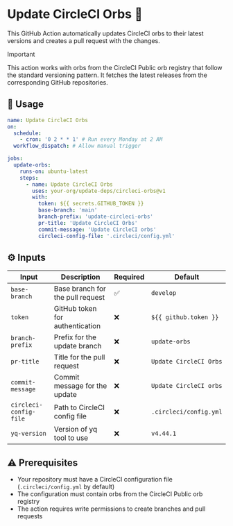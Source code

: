 # Update CircleCI Orbs :arrows_counterclockwise:

This GitHub Action automatically updates CircleCI orbs to their latest versions and creates a pull request with the
changes.

> [!IMPORTANT]  
> This action works with orbs from the CircleCI Public orb registry that follow the standard versioning pattern. It
> fetches the latest releases from the corresponding GitHub repositories.

## :rocket: Usage

```yaml
name: Update CircleCI Orbs
on:
  schedule:
    - cron: '0 2 * * 1' # Run every Monday at 2 AM
  workflow_dispatch: # Allow manual trigger

jobs:
  update-orbs:
    runs-on: ubuntu-latest
    steps:
      - name: Update CircleCI Orbs
        uses: your-org/update-deps/circleci-orbs@v1
        with:
          token: ${{ secrets.GITHUB_TOKEN }}
          base-branch: 'main'
          branch-prefix: 'update-circleci-orbs'
          pr-title: 'Update CircleCI Orbs'
          commit-message: 'Update CircleCI orbs'
          circleci-config-file: '.circleci/config.yml'
```

## :gear: Inputs

| Input                  | Description                      | Required           | Default                |
| ---------------------- | -------------------------------- | ------------------ | ---------------------- |
| `base-branch`          | Base branch for the pull request | :white_check_mark: | `develop`              |
| `token`                | GitHub token for authentication  | :x:                | `${{ github.token }}`  |
| `branch-prefix`        | Prefix for the update branch     | :x:                | `update-orbs`          |
| `pr-title`             | Title for the pull request       | :x:                | `Update CircleCI Orbs` |
| `commit-message`       | Commit message for the update    | :x:                | `Update CircleCI orbs` |
| `circleci-config-file` | Path to CircleCI config file     | :x:                | `.circleci/config.yml` |
| `yq-version`           | Version of yq tool to use        | :x:                | `v4.44.1`              |

## :warning: Prerequisites

- Your repository must have a CircleCI configuration file (`.circleci/config.yml` by default)
- The configuration must contain orbs from the CircleCI Public orb registry
- The action requires write permissions to create branches and pull requests
